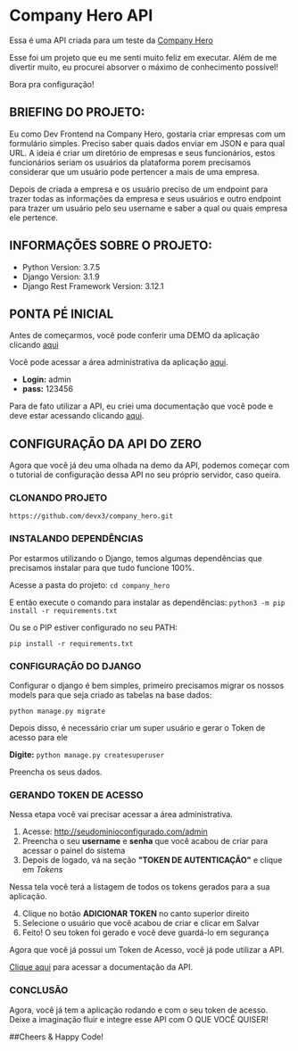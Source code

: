 # Company Hero API

Essa é uma API criada para um teste da [Company Hero](https://www.companyhero.com/)

Esse foi um projeto que eu me senti muito feliz em executar. Além de me divertir muito, eu procurei absorver o máximo de conhecimento possível!


Bora pra configuração! 

## BRIEFING DO PROJETO: 
Eu como Dev Frontend na Company Hero, gostaria criar empresas com um formulário simples. Preciso saber quais dados enviar em JSON e para qual URL. A ideia é criar um diretório de empresas e seus funcionários, estos funcionários seriam os usuários da plataforma porem precisamos considerar que um usuário pode pertencer a mais de uma empresa.

Depois de criada a empresa e os usuário preciso de um endpoint para trazer todas as informações da empresa e seus usuários e outro endpoint para trazer um usuário pelo seu username e saber a qual ou quais empresa ele pertence.

## INFORMAÇÕES SOBRE O PROJETO:

- Python Version: 3.7.5
- Django Version: 3.1.9
- Django Rest Framework Version: 3.12.1

## PONTA PÉ INICIAL

Antes de começarmos, você pode conferir uma DEMO da aplicação clicando [aqui](https://companyhero.herokuapp.com/)

Você pode acessar a área administrativa da aplicação [aqui](https://companyhero.herokuapp.com/admin).

- **Login:** admin
- **pass:** 123456

Para de fato utilizar a API, eu criei uma documentação que você pode e deve estar acessando clicando [aqui](https://documenter.getpostman.com/view/7747875/TVRg699E). 

## CONFIGURAÇÃO DA API DO ZERO

Agora que você já deu uma olhada na demo da API, podemos começar com o tutorial de configuração dessa API no seu próprio servidor, caso queira.

### CLONANDO PROJETO

`https://github.com/devx3/company_hero.git`

### INSTALANDO DEPENDÊNCIAS
Por estarmos utilizando o Django, temos algumas dependências que precisamos instalar para que tudo funcione 100%. 

Acesse a pasta do projeto: 
`cd company_hero`

E então execute o comando para instalar as dependências:
`python3 -m pip install -r requirements.txt`

Ou se o PIP estiver configurado no seu PATH:

`pip install -r requirements.txt`

### CONFIGURAÇÃO DO DJANGO

Configurar o django é bem simples, primeiro precisamos migrar os nossos models para que seja criado as tabelas na base dados:

`python manage.py migrate`

Depois disso, é necessário criar um super usuário e gerar o Token de acesso para ele

**Digite:** 
`python manage.py createsuperuser`

Preencha os seus dados. 

### GERANDO TOKEN DE ACESSO

Nessa etapa você vai precisar acessar a área administrativa. 

1. Acesse: http://seudominioconfigurado.com/admin
2. Preencha o seu **username** e **senha** que você acabou de criar para acessar o painel do sistema
3. Depois de logado, vá na seção **"TOKEN DE AUTENTICAÇÃO"** e clique em *Tokens*

Nessa tela você terá a listagem de todos os tokens gerados para a sua aplicação. 

4. Clique no botão **ADICIONAR TOKEN** no canto superior direito
5. Selecione o usuário que você acabou de criar e clicar em Salvar
6. Feito! O seu token foi gerado e você deve guardá-lo em segurança

Agora que você já possui um Token de Acesso, você já pode utilizar a API.

[Clique aqui](https://documenter.getpostman.com/view/7747875/TVRg699E) para acessar a documentação da API. 

### CONCLUSÃO

Agora, você já tem a aplicação rodando e com o seu token de acesso. Deixe a imaginação fluir e integre esse API com O QUE VOCÊ QUISER! 

##Cheers & Happy Code! 
